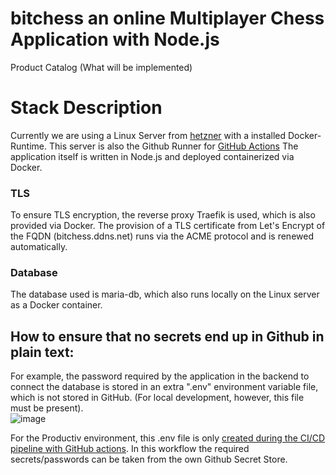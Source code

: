 # bitchess an online Multiplayer Chess Application with Node.js
Product Catalog (What will be implemented)

# Stack Description
Currently we are using a Linux Server from [hetzner](https://www.hetzner.com/) with a installed Docker-Runtime.
This server is also the Github Runner for [GitHub Actions](https://github.com/tomisboy/bitchess/blob/main/.github/info.MD)
The application itself is written in Node.js and deployed containerized via Docker.

### TLS 
To ensure TLS encryption, the reverse proxy Traefik is used, which is also provided via Docker.
The provision of a TLS certificate from Let's Encrypt of the FQDN (bitchess.ddns.net) runs via the ACME protocol and is renewed automatically. 

### Database
The database used is maria-db, which also runs locally on the Linux server as a Docker container.


## How to ensure that no secrets end up in Github in plain text:
For example, the password required by the application in the backend to connect the database is stored in an extra ".env" environment variable file, which is not stored in GitHub. (For local development, however, this file must be present).  <br>
![image](https://user-images.githubusercontent.com/15163807/159121449-25443351-be38-4dd3-8374-318fee16ff3a.png)

For the Productiv environment, this .env file is only [created during the CI/CD pipeline with GitHub actions](https://github.com/tomisboy/bitchess/blob/d96dbe0b545392f3c139bce8dd209dd35f66bcc0/.github/workflows/North-Stream2.yaml#L26). In this workflow the required secrets/passwords can be taken from the own Github Secret Store. 

